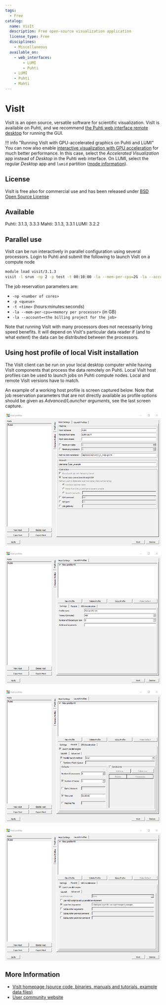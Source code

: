 ```yaml
---
tags:
  - Free
catalog:
  name: VisIt
  description: Free open-source visualization application
  license_type: Free
  disciplines:
    - Miscellaneous
  available_on:
    - web_interfaces:
        - LUMI
        - Puhti
    - LUMI
    - Puhti
    - Mahti
---
```


# VisIt

VisIt is an open source, versatile software for scientific visualization.
VisIt is available on Puhti, and we recommend
[the Puhti web interface remote desktop](../computing/webinterface/desktop.md)
for running the GUI.

!!! info "Running VisIt with GPU-accelerated graphics on Puhti and LUMI"
    You can now also enable
    [interactive visualization with GPU acceleration](../computing/webinterface/accelerated-visualization.md)
    for much better performance. In this case, select the
    _Accelerated Visualization_ app instead of _Desktop_ in the Puhti web
    interface. On LUMI, select the regular _Desktop_ app and `lumid`
    partition ([mode information](https://docs.lumi-supercomputer.eu/runjobs/webui/desktop/)).

## License

VisIt is free also for commercial use and has been released under
[BSD Open Source License](https://github.com/visit-dav/visit/blob/develop/LICENSE)

## Available

Puhti: 3.1.3, 3.3.3
Mahti: 3.1.3, 3.3.1
LUMI: 3.2.2

## Parallel use

VisIt can be run interactively in parallel configuration using several
processors. Login to Puhti and submit the following to launch VisIt on a
compute node

```bash
module load visit/3.1.3
visit -l srun -np 2 -p test -t 00:10:00 -la --mem-per-cpu=2G -la --account=<your project>
```

The job reservation parameters are:

* `-np <number of cores>`
* `-p <queue>`
* `-t <time>` (hours:minutes:seconds)
* `-la --mem-per-cpu=<memory per processor>` (in GB)
* `-la --account=<the billing project for the job>`
  
Note that running VisIt with many processors does not necessarily bring speed
benefits. It will depend on VisIt's particular data reader if (and to what
extent) the data can be distributed between the processors.

## Using host profile of local VisIt installation

The VisIt client can be run on your local desktop computer while having VisIt
components that process the data remotely on Puhti. Local VisIt host profiles
can be used to launch jobs on Puhti compute nodes. Local and remote VisIt
versions have to match.

An example of a working host profile is screen captured below. Note that job
reservation parameters that are not directly available as profile options
should be given as _Advanced/Launcher arguments_, see the last screen capture.

![Puhti screen capture 1](../img/host_profile_1.png)

![Puhti screen capture 2](../img/host_profile_2.png)

![Puhti screen capture 3](../img/host_profile_3.png)

![Puhti screen capture 4](../img/host_profile_4.png)

## More Information

* [VisIt homepage (source code, binaries, manuals and tutorials, example data files)](https://visit-dav.github.io/visit-website/)
* [User community website](http://visitusers.org)
